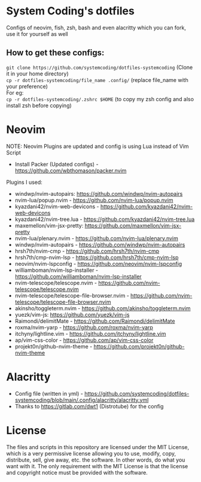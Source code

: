 # **System Coding's dotfiles**

Configs of neovim, fish, zsh, bash and even alacritty which you can fork, use it for yourself as well

## How to get these configs:
`git clone https://github.com/systemcoding/dotfiles-systemcoding` (Clone it in your home directory) \
`cp -r dotfiles-systemcoding/file_name .config/` (replace file_name with your preference) \
For eg: \
`cp -r dotfiles-systemcoding/.zshrc $HOME` (to copy my zsh config and also install zsh before copying)

# Neovim
NOTE: Neovim Plugins are updated and config is using Lua instead of Vim Script
* Install Packer (Updated configs) - https://github.com/wbthomason/packer.nvim

Plugins I used:
* windwp/nvim-autopairs: https://github.com/windwp/nvim-autopairs 
* nvim-lua/popup.nvim - https://github.com/nvim-lua/popup.nvim
* kyazdani42/nvim-web-devicons - https://github.com/kyazdani42/nvim-web-devicons
* kyazdani42/nvim-tree.lua - https://github.com/kyazdani42/nvim-tree.lua
* maxemellon/vim-jsx-pretty: https://github.com/maxmellon/vim-jsx-pretty
* nvim-lua/plenary.nvim - https://github.com/nvim-lua/plenary.nvim
* windwp/nvim-autopairs - https://github.com/windwp/nvim-autopairs
* hrsh7th/nvim-cmp - https://github.com/hrsh7th/nvim-cmp
* hrsh7th/cmp-nvim-lsp - https://github.com/hrsh7th/cmp-nvim-lsp
* neovim/nvim-lspconfig - https://github.com/neovim/nvim-lspconfig
* williamboman/nvim-lsp-installer - https://github.com/williamboman/nvim-lsp-installer
* nvim-telescope/telescope.nvim - https://github.com/nvim-telescope/telescope.nvim
* nvim-telescope/telescope-file-browser.nvim - https://github.com/nvim-telescope/telescope-file-browser.nvim
* akinsho/toggleterm.nvim - https://github.com/akinsho/toggleterm.nvim
* yuezk/vim-js: https://github.com/yuezk/vim-js
* Raimondi/delimitMate - https://github.com/Raimondi/delimitMate
* roxma/nvim-yarp - https://github.com/roxma/nvim-yarp
* itchyny/lightline.vim - https://github.com/itchyny/lightline.vim
* ap/vim-css-color - https://github.com/ap/vim-css-color
* projekt0n/github-nvim-theme - https://github.com/projekt0n/github-nvim-theme

# Alacritty
* Config file (written in yml) - https://github.com/systemcoding/dotfiles-systemcoding/blob/main/.config/alacritty/alacritty.yml
* Thanks to https://gitlab.com/dwt1 (Distrotube) for the config

# License

The files and scripts in this repository are licensed under the MIT License, which is a very permissive license allowing you to use, modify, copy, distribute, sell, give away, etc. the software. In other words, do what you want with it. The only requirement with the MIT License is that the license and copyright notice must be provided with the software.
